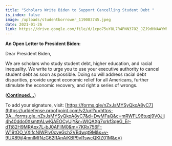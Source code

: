 ```yaml
---
title: "Scholars Write Biden to Support Cancelling Student Debt "
is_index: false
image: /uploads/studentborrower_119083745.jpeg
date: 2021-01-26
link: https://drive.google.com/file/d/1cpo75uY8L7R4PNN37O2_JZJ9dHNAAYWN/view?usp=sharing
---
```

**An Open Letter to President Biden:**

Dear President Biden,

We are scholars who study student debt, higher education, and racial inequality. We write to urge you to use your executive authority to cancel student debt as soon as possible. Doing so will address racial debt disparities, provide urgent economic relief for all Americans, further stimulate the economic recovery, and right a series of wrongs.

(**[Continued...](https://drive.google.com/file/d/1cpo75uY8L7R4PNN37O2_JZJ9dHNAAYWN/view?usp=sharing)**)

To add your signature, visit: [https://forms.gle/nZxJsMYSyQkoA8yC7](https://urldefense.proofpoint.com/v2/url?u=https-3A__forms.gle_nZxJsMYSyQkoA8yC7&d=DwMFaQ&c=mRWFL96tuqj9V0Jjj4h40ddo0XsmttALwKjAEOCyUjY&r=WIQAXg7xrkf3qeG_Er-dTt82H9MRApx7L-bJ0AFIlM0&m=7KRx756F-W19tOO_VXifcNlWPlv0cveGch2VBdwqt9M&s=v-9UX89ijI4mnlMfNzG62RAnAiKBP9vI1swcQKIZ01M&e=)